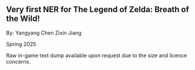 ## Very first NER for The Legend of Zelda: Breath of the Wild!

By:
Yangyang Chen
Zixin Jiang

Spring 2025

Raw in-game text dump available upon request due to the size and licence concerns.
